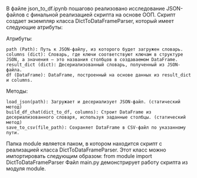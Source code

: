 В файле json_to_df.ipynb пошагово реализовано исследование JSON-файлов с финальной реализацией скрипта на основе ООП. Скрипт создает экземпляр класса DictToDataFrameParser, который имеет следующие атрибуты:

Атрибуты:

    path (Path): Путь к JSON-файлу, из которого будет загружен словарь.
    columns (dict): Словарь, где ключи соответствуют ключам в структуре JSON, а значения — это названия столбцов в создаваемом DataFrame.
    result_dict (dict): Десериализованный словарь, полученный из JSON-файла.
    df (DataFrame): DataFrame, построенный на основе данных из result_dict и columns.

Методы:

    load_json(path): Загружает и десериализует JSON-файл. (статический метод)
    build_df_chat(dict_to_df, columns): Строит DataFrame из десериализованного словаря, используя заданные столбцы. (статический метод)
    save_to_csv(file_path): Сохраняет DataFrame в CSV-файл по указанному пути.

Папка module является паком, в котором находится скрипт с реализацией класса DictToDataFrameParser. Этот класс можно импортировать следующим образом: from module import DictToDataFrameParser
Файл main.py демонстрирует работу скрипта из модуля module.